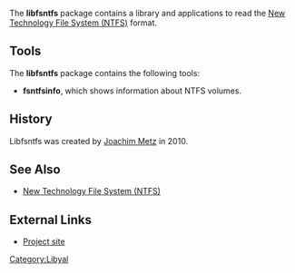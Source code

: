 The **libfsntfs** package contains a library and applications to read
the [New Technology File System
(NTFS)](New_Technology_File_System_(NTFS) "wikilink") format.

## Tools

The **libfsntfs** package contains the following tools:

- **fsntfsinfo**, which shows information about NTFS volumes.

## History

Libfsntfs was created by [Joachim Metz](Joachim_Metz "wikilink") in
2010.

## See Also

- [New Technology File System
  (NTFS)](New_Technology_File_System_(NTFS) "wikilink")

## External Links

- [Project site](https://github.com/libyal/libfsntfs/)

[Category:Libyal](Category:Libyal "wikilink")